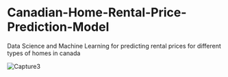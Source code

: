 # Canadian-Home-Rental-Price-Prediction-Model
Data Science and Machine Learning for predicting rental prices for different types of homes in canada

![Capture3](https://github.com/user-attachments/assets/79e0dbd3-e9f4-4cc5-825c-7edf11cebe30)
